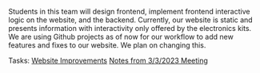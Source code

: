 Students in this team will design frontend, implement frontend interactive logic on the website, and the backend. Currently, our website is static and presents information with interactivity only offered by the electronics kits. We are using Github projects as of now for our workflow to add new features and fixes to our website. We plan on changing this.

Tasks: [Website Improvements](Improvements/Website%20Improvements.md)
[Notes from 3/3/2023 Meeting](./Meeting%20Notes/3-3-23%20Website%20Development%20Notes)
